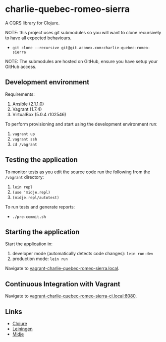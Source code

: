 # charlie-quebec-romeo-sierra

A CQRS library for Clojure.

NOTE: this project uses git submodules so you will want to clone recursively to have all expected behaviours.

* `git clone --recursive git@git.aconex.com:charlie-quebec-romeo-sierra`

NOTE: The submodules are hosted on GitHub, ensure you have setup your GitHub access.

## Development environment

Requirements:

1. Ansible (2.1.1.0)
2. Vagrant (1.7.4)
3. VirtualBox (5.0.4 r102546)

To perform provisioning and start using the development environment run:

1. `vagrant up`
2. `vagrant ssh`
3. `cd /vagrant`

## Testing the application

To monitor tests as you edit the source code run the following from the `/vagrant` directory:

1. `lein repl`
2. `(use 'midje.repl)`
3. `(midje.repl/autotest)`

To run tests and generate reports:

* `./pre-commit.sh`

## Starting the application

Start the application in:

1. developer mode (automatically detects code changes): `lein run-dev`
2. production mode: `lein run`

Navigate to [vagrant-charlie-quebec-romeo-sierra.local](http://vagrant-charlie-quebec-romeo-sierra.local).

## Continuous Integration with Vagrant

Navigate to [vagrant-charlie-quebec-romeo-sierra-ci.local:8080](http://vagrant-charlie-quebec-romeo-sierra-ci.local:8080).

## Links
* [Clojure](https://clojure.org)
* [Leiningen](http://leiningen.org)
* [Midje](https://github.com/marick/Midje)
